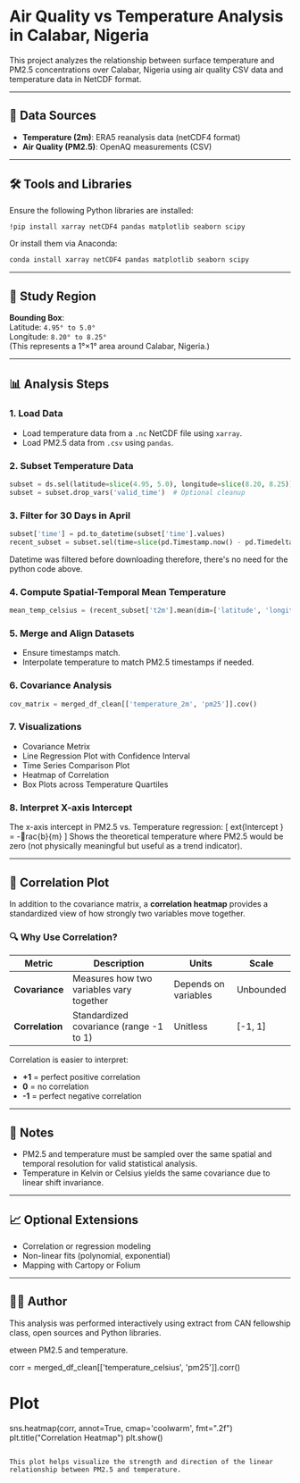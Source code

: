 
# Air Quality vs Temperature Analysis in Calabar, Nigeria

This project analyzes the relationship between surface temperature and PM2.5 concentrations over Calabar, Nigeria using air quality CSV data and temperature data in NetCDF format.

---

## 📁 Data Sources

- **Temperature (2m)**: ERA5 reanalysis data (netCDF4 format)
- **Air Quality (PM2.5)**: OpenAQ measurements (CSV)

---

## 🛠️ Tools and Libraries

Ensure the following Python libraries are installed:

```bash
!pip install xarray netCDF4 pandas matplotlib seaborn scipy
```

Or install them via Anaconda:

```bash
conda install xarray netCDF4 pandas matplotlib seaborn scipy
```

---

## 📍 Study Region

**Bounding Box**:  
Latitude: `4.95° to 5.0°`  
Longitude: `8.20° to 8.25°`  
(This represents a 1°×1° area around Calabar, Nigeria.)

---

## 📊 Analysis Steps

### 1. Load Data

- Load temperature data from a `.nc` NetCDF file using `xarray`.
- Load PM2.5 data from `.csv` using `pandas`.

### 2. Subset Temperature Data

```python
subset = ds.sel(latitude=slice(4.95, 5.0), longitude=slice(8.20, 8.25))
subset = subset.drop_vars('valid_time')  # Optional cleanup
```

### 3. Filter for 30 Days in April

```python
subset['time'] = pd.to_datetime(subset['time'].values)
recent_subset = subset.sel(time=slice(pd.Timestamp.now() - pd.Timedelta(days=30), None))
```
Datetime was filtered before downloading therefore, there's no need for the python code above.


### 4. Compute Spatial-Temporal Mean Temperature

```python
mean_temp_celsius = (recent_subset['t2m'].mean(dim=['latitude', 'longitude', 'time']) - 273.15).values
```

### 5. Merge and Align Datasets

- Ensure timestamps match.
- Interpolate temperature to match PM2.5 timestamps if needed.

### 6. Covariance Analysis

```python
cov_matrix = merged_df_clean[['temperature_2m', 'pm25']].cov()
```

### 7. Visualizations

- Covariance Metrix
- Line Regression Plot with Confidence Interval
- Time Series Comparison Plot
- Heatmap of Correlation
- Box Plots across Temperature Quartiles

### 8. Interpret X-axis Intercept

The x-axis intercept in PM2.5 vs. Temperature regression:
\[
	ext{Intercept } = -rac{b}{m}
\]
Shows the theoretical temperature where PM2.5 would be zero (not physically meaningful but useful as a trend indicator).


---

## 🔗 Correlation Plot

In addition to the covariance matrix, a **correlation heatmap** provides a standardized view of how strongly two variables move together.

### 🔍 Why Use Correlation?

| Metric       | Description                                  | Units              | Scale     |
|--------------|----------------------------------------------|---------------------|-----------|
| **Covariance** | Measures how two variables vary together      | Depends on variables | Unbounded |
| **Correlation** | Standardized covariance (range -1 to 1)      | Unitless             | [-1, 1]   |

Correlation is easier to interpret:
- **+1** = perfect positive correlation
- **0** = no correlation
- **-1** = perfect negative correlation

---

## 📌 Notes

- PM2.5 and temperature must be sampled over the same spatial and temporal resolution for valid statistical analysis.
- Temperature in Kelvin or Celsius yields the same covariance due to linear shift invariance.

---

## 📈 Optional Extensions

- Correlation or regression modeling
- Non-linear fits (polynomial, exponential)
- Mapping with Cartopy or Folium

---

## 👨‍🔬 Author

This analysis was performed interactively using extract from CAN fellowship class, open sources and Python libraries.


etween PM2.5 and temperature.


corr = merged_df_clean[['temperature_celsius', 'pm25']].corr()

# Plot
sns.heatmap(corr, annot=True, cmap='coolwarm', fmt=".2f")
plt.title("Correlation Heatmap")
plt.show()
```

This plot helps visualize the strength and direction of the linear relationship between PM2.5 and temperature.

